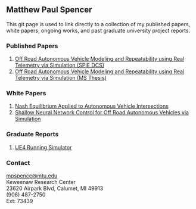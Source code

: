 ## Matthew Paul Spencer

This git page is used to link directly to a collection of my published papers, white papers, ongoing works, and past graduate university project reports. <br/>

### Published Papers
1. [Off Road Autonomous Vehicle Modeling and Repeatability using Real Telemetry via Simulation (SPIE DCS)](https://mpspencer93.github.io/Papers/DCS_Off_Road_Autonomous_Vehicle_Modeling_and_Repeatability_Using_Real_World_Teletmetry.pdf)<br/>
2. [Off Road Autonomous Vehicle Modeling and Repeatability using Real Telemetry via Simulation (MS Thesis)](https://mpspencer93.github.io/Papers/Thesis_Off_Road_Autonomous_Vehicle_Modeling_and_Repeatability_Using_Real_World_Teletmetry.pdf)<br/>

### White Papers
1. [Nash Equilibrium Applied to Autonomous Vehicle Intersections](https://mpspencer93.github.io/mpspencer93/Papers/Nash_Equilibrium_Applied_to_Autonomous_Traffic_Intersections.pdf)<br/>
2. [Shallow Neural Network Control for Off Road Autonomous Vehicles via Simulation](https://mpspencer93.github.io/mpspencer93/Papers/Shallow_Neural_Network_Control_for_Off_Road_Autonomous_Vehicles_via_Simulation.pdf)<br/>

### Graduate Reports
1. [UE4 Running Simulator](https://mpspencer93.github.io/mpspencer93/Papers/Report_UE4_Running_Simulator.pdf)

### Contact
mpspence@mtu.edu <br/>
Keweenaw Research Center <br/>
23620 Airpark Blvd, Calumet, MI 49913 <br/>
(906) 487-2750 <br/>
Ext: 73439 <br/>
